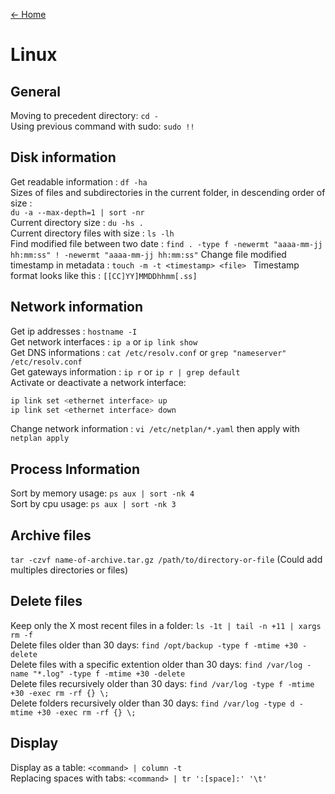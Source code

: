 [<- Home](README.md)

# Linux
## General
Moving to precedent directory: `cd -`  
Using previous command with sudo: `sudo !!`

## Disk information
Get readable information : `df -ha`  
Sizes of files and subdirectories in the current folder, in descending order of size :  
`du -a --max-depth=1 | sort -nr`  
Current directory size : `du -hs .`  
Current directory files with size : `ls -lh`  
Find modified file between two date : `find . -type f -newermt "aaaa-mm-jj hh:mm:ss" ! -newermt "aaaa-mm-jj hh:mm:ss"`
Change file modified timestamp in metadata :  `touch -m -t <timestamp> <file> ` Timestamp format looks like this : `[[CC]YY]MMDDhhmm[.ss]`

## Network information
Get ip addresses : `hostname -I`  
Get network interfaces : `ip a`  or `ip link show`  
Get DNS informations : `cat /etc/resolv.conf` or `grep "nameserver" /etc/resolv.conf`    
Get gateways information : `ip r` or `ip r | grep default`  
Activate or deactivate a network interface: 
```bash
ip link set <ethernet interface> up
ip link set <ethernet interface> down
```
Change network information : `vi /etc/netplan/*.yaml` then apply with `netplan apply`

## Process Information
Sort by memory usage: `ps aux | sort -nk 4`  
Sort by cpu usage: `ps aux | sort -nk 3`  

## Archive files
`tar -czvf name-of-archive.tar.gz /path/to/directory-or-file` (Could add multiples directories or files)

## Delete files
Keep only the X most recent files in a folder: `ls -1t | tail -n +11 | xargs rm -f`  
Delete files older than 30 days: `find /opt/backup -type f -mtime +30 -delete`  
Delete files with a specific extention older than 30 days: `find /var/log -name "*.log" -type f -mtime +30 -delete`  
Delete files recursively older than 30 days: `find /var/log -type f -mtime +30 -exec rm -rf {} \;`  
Delete folders recursively older than 30 days: `find /var/log -type d -mtime +30 -exec rm -rf {} \;`  

## Display
Display as a table: `<command> | column -t`  
Replacing spaces with tabs: `<command> | tr ':[space]:' '\t'`